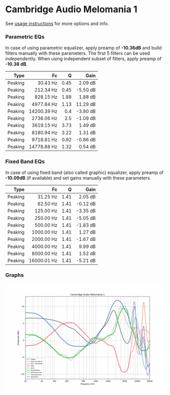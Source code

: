 # Cambridge Audio Melomania 1
See [usage instructions](https://github.com/jaakkopasanen/AutoEq#usage) for more options and info.

### Parametric EQs
In case of using parametric equalizer, apply preamp of **-10.36dB** and build filters manually
with these parameters. The first 5 filters can be used independently.
When using independent subset of filters, apply preamp of **-10.38 dB**.

| Type    | Fc          |    Q | Gain     |
|--------:|------------:|-----:|---------:|
| Peaking | 30.43 Hz    | 0.45 | 2.09 dB  |
| Peaking | 212.34 Hz   | 0.45 | -5.50 dB |
| Peaking | 828.15 Hz   | 1.88 | 1.88 dB  |
| Peaking | 4977.84 Hz  | 1.13 | 11.29 dB |
| Peaking | 14200.39 Hz | 0.4  | -3.90 dB |
| Peaking | 2736.06 Hz  | 2.5  | -1.09 dB |
| Peaking | 3619.15 Hz  | 3.73 | 1.49 dB  |
| Peaking | 8180.94 Hz  | 3.22 | 1.31 dB  |
| Peaking | 9718.81 Hz  | 0.92 | -0.86 dB |
| Peaking | 14778.88 Hz | 1.32 | 0.54 dB  |

### Fixed Band EQs
In case of using fixed band (also called graphic) equalizer, apply preamp of **-10.09dB**
(if available) and set gains manually with these parameters.

| Type    | Fc          |    Q | Gain     |
|--------:|------------:|-----:|---------:|
| Peaking | 31.25 Hz    | 1.41 | 2.05 dB  |
| Peaking | 62.50 Hz    | 1.41 | -0.12 dB |
| Peaking | 125.00 Hz   | 1.41 | -3.35 dB |
| Peaking | 250.00 Hz   | 1.41 | -5.05 dB |
| Peaking | 500.00 Hz   | 1.41 | -1.83 dB |
| Peaking | 1000.00 Hz  | 1.41 | 1.27 dB  |
| Peaking | 2000.00 Hz  | 1.41 | -1.67 dB |
| Peaking | 4000.00 Hz  | 1.41 | 9.99 dB  |
| Peaking | 8000.00 Hz  | 1.41 | 1.52 dB  |
| Peaking | 16000.01 Hz | 1.41 | -5.21 dB |

### Graphs
![](./Cambridge%20Audio%20Melomania%201.png)